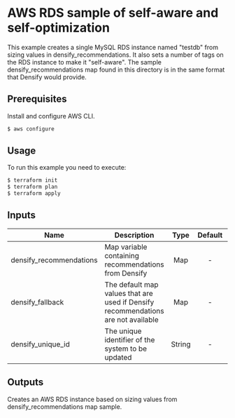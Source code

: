 # AWS RDS sample of self-aware and self-optimization

This example creates a single MySQL RDS instance named "testdb" from sizing values in densify_recommendations. 
It also sets a number of tags on the RDS instance to make it "self-aware".
The sample densify_recommendations map found in this directory is in the same format that Densify would provide. 

## Prerequisites

Install and configure AWS CLI.

```bash
$ aws configure
```

## Usage

To run this example you need to execute:

```bash
$ terraform init
$ terraform plan
$ terraform apply
```

## Inputs

| Name | Description | Type | Default | Required |
|------|-------------|:----:|:-----:|:-----:|
| densify_recommendations | Map variable containing recommendations from Densify | Map | - | Yes |
| densify_fallback | The default map values that are used if Densify recommendations are not available | Map | - | Yes |
| densify_unique_id | The unique identifier of the system to be updated | String | - | Yes |

## Outputs

Creates an AWS RDS instance based on sizing values from densify_recommendations map sample.
